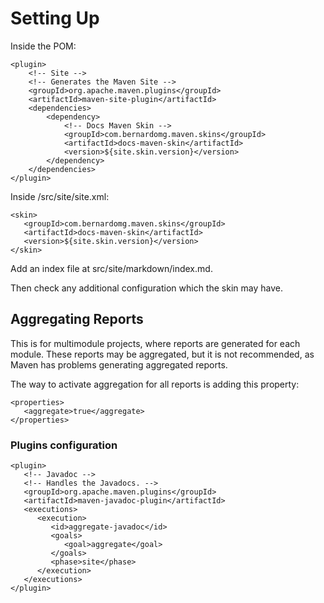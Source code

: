 # Setting Up

Inside the POM:

```markup
<plugin>
    <!-- Site -->
    <!-- Generates the Maven Site -->
    <groupId>org.apache.maven.plugins</groupId>
    <artifactId>maven-site-plugin</artifactId>
    <dependencies>
        <dependency>
            <!-- Docs Maven Skin -->
            <groupId>com.bernardomg.maven.skins</groupId>
            <artifactId>docs-maven-skin</artifactId>
            <version>${site.skin.version}</version>
        </dependency>
    </dependencies>
</plugin>
```

Inside /src/site/site.xml:

```markup
<skin>
   <groupId>com.bernardomg.maven.skins</groupId>
   <artifactId>docs-maven-skin</artifactId>
   <version>${site.skin.version}</version>
</skin>
```

Add an index file at src/site/markdown/index.md.

Then check any additional configuration which the skin may have.

## Aggregating Reports

This is for multimodule projects, where reports are generated for each module. These reports may be aggregated, but it is not recommended, as Maven has problems generating aggregated reports.

The way to activate aggregation for all reports is adding this property:

```markup
<properties>
   <aggregate>true</aggregate>
</properties>
```

### Plugins configuration

```markup
<plugin>
   <!-- Javadoc -->
   <!-- Handles the Javadocs. -->
   <groupId>org.apache.maven.plugins</groupId>
   <artifactId>maven-javadoc-plugin</artifactId>
   <executions>
      <execution>
         <id>aggregate-javadoc</id>
         <goals>
            <goal>aggregate</goal>
         </goals>
         <phase>site</phase>
      </execution>
   </executions>
</plugin>
```

